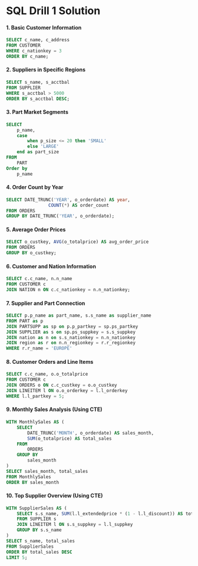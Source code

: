 # SQL Drill 1 Solution

#### **1. Basic Customer Information**

```sql
SELECT c_name, c_address 
FROM CUSTOMER 
WHERE c_nationkey = 3 
ORDER BY c_name;
```

#### **2. Suppliers in Specific Regions**

```sql
SELECT s_name, s_acctbal 
FROM SUPPLIER 
WHERE s_acctbal > 5000 
ORDER BY s_acctbal DESC;
```

#### **3. Part Market Segments**

```sql
SELECT
    p_name,
    case
        when p_size <= 20 then 'SMALL'
        else 'LARGE'
    end as part_size
FROM
    PART
Order by
    p_name
```

#### **4. Order Count by Year**

```sql
SELECT DATE_TRUNC('YEAR', o_orderdate) AS year, 
				COUNT(*) AS order_count 
FROM ORDERS 
GROUP BY DATE_TRUNC('YEAR', o_orderdate);
```

#### **5. Average Order Prices**

```sql
SELECT o_custkey, AVG(o_totalprice) AS avg_order_price 
FROM ORDERS 
GROUP BY o_custkey;
```

#### **6. Customer and Nation Information**

```sql
SELECT c.c_name, n.n_name 
FROM CUSTOMER c 
JOIN NATION n ON c.c_nationkey = n.n_nationkey;
```

#### **7. Supplier and Part Connection**

```sql
SELECT p.p_name as part_name, s.s_name as supplier_name
FROM PART as p
JOIN PARTSUPP as sp on p.p_partkey = sp.ps_partkey
JOIN SUPPLIER as s on sp.ps_suppkey = s.s_suppkey
JOIN nation as n on s.s_nationkey = n.n_nationkey
JOIN region as r on n.n_regionkey = r.r_regionkey
WHERE r.r_name = 'EUROPE'
```

#### **8. Customer Orders and Line Items**

```sql
SELECT c.c_name, o.o_totalprice 
FROM CUSTOMER c 
JOIN ORDERS o ON c.c_custkey = o.o_custkey 
JOIN LINEITEM l ON o.o_orderkey = l.l_orderkey 
WHERE l.l_partkey = 5;
```

#### **9. Monthly Sales Analysis (Using CTE)**

```sql
WITH MonthlySales AS (
    SELECT
        DATE_TRUNC('MONTH', o_orderdate) AS sales_month,
        SUM(o_totalprice) AS total_sales
    FROM
        ORDERS
    GROUP BY
        sales_month
)
SELECT sales_month, total_sales
FROM MonthlySales
ORDER BY sales_month
```

#### **10. Top Supplier Overview (Using CTE)**

```sql
WITH SupplierSales AS (
    SELECT s.s_name, SUM(l.l_extendedprice * (1 - l.l_discount)) AS total_sales 
    FROM SUPPLIER s 
    JOIN LINEITEM l ON s.s_suppkey = l.l_suppkey 
    GROUP BY s.s_name
)
SELECT s_name, total_sales 
FROM SupplierSales 
ORDER BY total_sales DESC 
LIMIT 5;
```